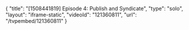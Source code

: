{
    "title": "[1508441819] Episode 4: Publish and Syndicate",
    "type": "solo",
    "layout": "iframe-static",
    "videoId": "121360811",
    "url": "\/tvpembed\/121360811"
}